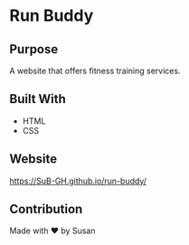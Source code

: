 # Run Buddy

## Purpose
A website that offers fitness training services.

## Built With
* HTML
* CSS

## Website
https://SuB-GH.github.io/run-buddy/

## Contribution
Made with ❤️ by Susan
